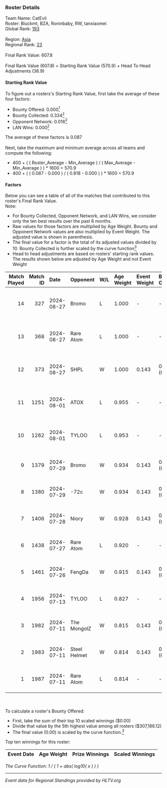 ### Roster Details<br />
Team Name: CatEvil<br />
Roster: Biuckmt, BZA, Roninbaby, RW, tanxiaomei<br />
Global Rank: [193](../../standings_global_2024_09_07.md)<br />
<br />
Region: [Asia]( ../../standings_asia_2024_09_07.md)<br />
Regional Rank: [23]( ../../standings_asia_2024_09_07.md)<br />
<br />
Final Rank Value:  607.8<br />
<br />
Final Rank Value (607.8) = Starting Rank Value (570.9) + Head To Head Adjustments (36.9)<br />

#### Starting Rank Value<br />
To figure out a rosters's Starting Rank Value, first take the average of these four factors:<br />
- Bounty Offered: 0.000[<sup>1</sup>](#table2)
- Bounty Collected: 0.334[<sup>2</sup>](#table1)
- Opponent Network: 0.016[<sup>2</sup>](#table1)
- LAN Wins: 0.000[<sup>2</sup>](#table1)

The average of these factors is 0.087<br />
<br />
Next, take the maximum and minimum average across all teams and compute the following:<br />
- 400 + ( ( Roster_Average - Min_Average ) / ( Max_Average - Min_Average ) ) * 1600 = 570.9
- 400 + ( ( 0.087 - 0.000 ) / ( 0.818 - 0.000 ) ) * 1600 = 570.9


#### Factors<br />
Below you can see a table of all of the matches that contributed to this roster's Final Rank Value.<br />
Note:<br />

- For Bounty Collected, Opponent Network, and LAN Wins, we consider only the ten best results over the past 6 months.
- Raw values for those factors are multiplied by Age Weight. Bounty and Opponent Network values are also multiplied by Event Weight. The adjusted value is shown in parenthesis.
- The final value for a factor is the total of its adjusted values divided by 10. Bounty Collected is further scaled by the curve function[<sup>3</sup>](#curveFunction)
- Head to head adjustments are based on rosters' starting rank values. The results shown below are adjusted by Age Weight and not Event Weight
<span id="table1"></span><br />


| Match Played | Match ID | Date       | Opponent     | W/L | Age Weight | Event Weight | Bounty Collected | Opponent Network | LAN Wins  | H2H Adj. | Roster                                         |
| -: | -: | :- | :- | :- | :- | :- | :- | :- | :- | -: | :- |
|           14 |      327 | 2024-08-27 | Bromo        | L   | 1.000      | -            | -                | -                | -         |   -18.27 | Biuckmt, BZA, Roninbaby, RW, tanxiaomei        |
|           13 |      368 | 2024-08-27 | Rare Atom    | L   | 1.000      | -            | -                | -                | -         |    -5.34 | Biuckmt, BZA, Roninbaby, RW, tanxiaomei        |
|           12 |      373 | 2024-08-27 | SHPL         | W   | 1.000      | 0.143        | 0.000 (0.000)    | 0.077 (0.011)    | 0 (0.000) |     7.26 | Biuckmt, BZA, Roninbaby, RW, tanxiaomei        |
|           11 |     1251 | 2024-08-01 | ATOX         | L   | 0.955      | -            | -                | -                | -         |    -8.24 | Biuckmt, BZA, Roninbaby, splashske, tanxiaomei |
|           10 |     1262 | 2024-08-01 | TYLOO        | L   | 0.953      | -            | -                | -                | -         |    -4.69 | Biuckmt, BZA, Roninbaby, splashske, tanxiaomei |
|            9 |     1379 | 2024-07-29 | Bromo        | W   | 0.934      | 0.143        | 0.000 (0.000)    | 0.262 (0.035)    | 0 (0.000) |    10.53 | Biuckmt, BZA, lan, Roninbaby, tanxiaomei       |
|            8 |     1380 | 2024-07-29 | -72c         | W   | 0.934      | 0.143        | 0.003 (0.000)    | 0.114 (0.015)    | 0 (0.000) |    14.70 | Biuckmt, BZA, lan, Roninbaby, tanxiaomei       |
|            7 |     1406 | 2024-07-28 | Niory        | W   | 0.928      | 0.143        | 0.000 (0.000)    | 0.116 (0.015)    | 0 (0.000) |     9.77 | Biuckmt, BZA, lan, Roninbaby, tanxiaomei       |
|            6 |     1438 | 2024-07-27 | Rare Atom    | L   | 0.920      | -            | -                | -                | -         |    -4.90 | Biuckmt, BZA, lan, Roninbaby, tanxiaomei       |
|            5 |     1461 | 2024-07-26 | FengDa       | W   | 0.915      | 0.143        | 0.000 (0.000)    | 0.000 (0.000)    | 0 (0.000) |     6.90 | Biuckmt, BZA, lan, Roninbaby, tanxiaomei       |
|            4 |     1956 | 2024-07-13 | TYLOO        | L   | 0.827      | -            | -                | -                | -         |    -3.29 | Biuckmt, BZA, lan, Roninbaby, tanxiaomei       |
|            3 |     1982 | 2024-07-11 | The MongolZ  | W   | 0.815      | 0.143        | 0.864 (0.101)    | 0.641 (0.075)    | 0 (0.000) |    25.62 | Biuckmt, BZA, lan, Roninbaby, tanxiaomei       |
|            2 |     1983 | 2024-07-11 | Steel Helmet | W   | 0.814      | 0.143        | 0.003 (0.000)    | 0.039 (0.004)    | 0 (0.000) |    11.50 | Biuckmt, BZA, lan, Roninbaby, tanxiaomei       |
|            1 |     1987 | 2024-07-11 | Rare Atom    | L   | 0.814      | -            | -                | -                | -         |    -4.67 | Biuckmt, BZA, lan, Roninbaby, tanxiaomei       |

<br />
<span id="table2"></span><br />
To calculate a roster's Bounty Offered:<br />

- First, take the sum of their top 10 scaled winnings ($0.00)
- Divide that value by the 5th highest value among all rosters ($307,186.12)
- The final value (0.00) is scaled by the curve function.[<sup>3</sup>](#curveFunction)

Top ten winnings for this roster:<br />

| Event Date | Age Weight | Prize Winnings | Scaled Winnings |
| :- | -: | :- | :- |


<span id="curveFunction"></span>_The Curve Function: 1 / ( 1 + abs( log10( x ) ) )_<br />

---
_Event data for Regional Standings provided by HLTV.org_<br />
